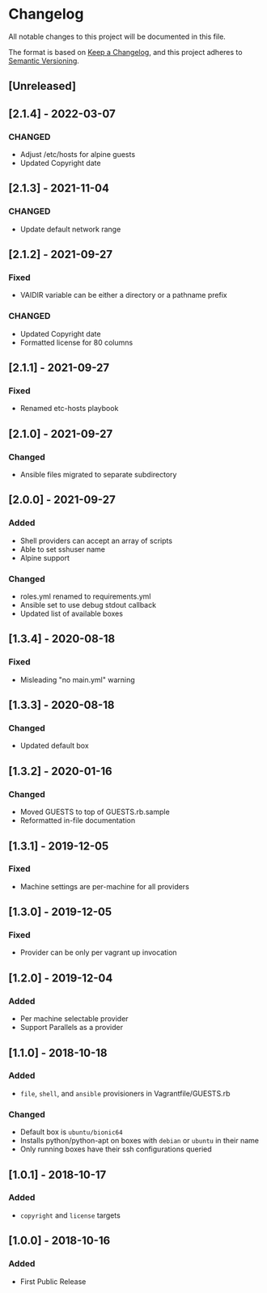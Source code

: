 # Changelog
All notable changes to this project will be documented in this file.

The format is based on [Keep a Changelog](https://keepachangelog.com/en/1.0.0/),
and this project adheres to [Semantic Versioning](https://semver.org/spec/v2.0.0.html).

## [Unreleased]

## [2.1.4] - 2022-03-07
### CHANGED
- Adjust /etc/hosts for alpine guests
- Updated Copyright date

## [2.1.3] - 2021-11-04
### CHANGED
- Update default network range

## [2.1.2] - 2021-09-27
### Fixed
- VAIDIR variable can be either a directory or a pathname prefix

### CHANGED
- Updated Copyright date
- Formatted license for 80 columns

## [2.1.1] - 2021-09-27
### Fixed
- Renamed etc-hosts playbook

## [2.1.0] - 2021-09-27
### Changed
- Ansible files migrated to separate subdirectory

## [2.0.0] - 2021-09-27
### Added
- Shell providers can accept an array of scripts
- Able to set sshuser name
- Alpine support

### Changed
- roles.yml renamed to requirements.yml
- Ansible set to use debug stdout callback
- Updated list of available boxes

## [1.3.4] - 2020-08-18
### Fixed
- Misleading "no main.yml" warning

## [1.3.3] - 2020-08-18
### Changed
- Updated default box

## [1.3.2] - 2020-01-16
### Changed
- Moved GUESTS to top of GUESTS.rb.sample
- Reformatted in-file documentation

## [1.3.1] - 2019-12-05
### Fixed
- Machine settings are per-machine for all providers

## [1.3.0] - 2019-12-05
### Fixed
- Provider can be only per vagrant up invocation

## [1.2.0] - 2019-12-04
### Added
- Per machine selectable provider
- Support Parallels as a provider

## [1.1.0] - 2018-10-18
### Added
- `file`, `shell`, and `ansible` provisioners in Vagrantfile/GUESTS.rb

### Changed
- Default box is `ubuntu/bionic64`
- Installs python/python-apt on boxes with `debian` or `ubuntu` in their name
- Only running boxes have their ssh configurations queried

## [1.0.1] - 2018-10-17
### Added
- `copyright` and `license` targets

## [1.0.0] - 2018-10-16
### Added
- First Public Release
